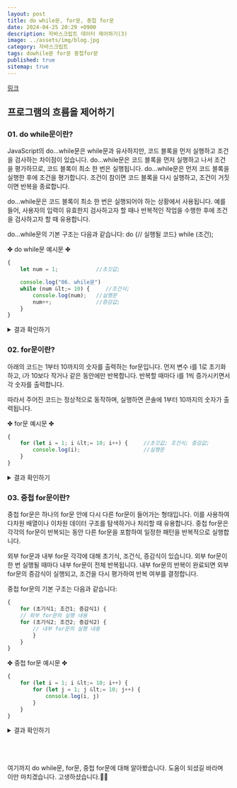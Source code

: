 ```yaml
---
layout: post
title: do while문, for문, 중첩 for문
date: 2024-04-25 20:29 +0900
description: 자바스크립트 데이터 제어하기(3)
image: ../assets/img/blog.jpg
category: 자바스크립트
tags: dowhile문 for문 중첩for문
published: true
sitemap: true
---
```


[링크](https://github.com/123dd654/123dd654.github.io)


## 프로그램의 흐름을 제어하기<br />

### 01. do while문이란?               
JavaScript의 do...while문은 while문과 유사하지만,
코드 블록을 먼저 실행하고 조건을 검사하는 차이점이 있습니다.
do...while문은 코드 블록을 먼저 실행하고 나서 조건을 평가하므로, 코드 블록이 최소 한 번은 실행됩니다.
do...while문은 먼저 코드 블록을 실행한 후에 조건을 평가합니다.
조건이 참이면 코드 블록을 다시 실행하고, 조건이 거짓이면 반복을 종료합니다.

do...while문은 코드 블록이 최소 한 번은 실행되어야 하는 상황에서 사용됩니다.
예를 들어, 사용자의 입력이 유효한지 검사하고자 할 때나 반복적인 작업을 수행한 후에 조건을 검사하고자 할 때 유용합니다.

do...while문의 기본 구조는 다음과 같습니다:
do {// 실행될 코드} while (조건);

✤ do while문 예시문 ✤

````javascript 
{
    let num = 1;            //초깃값;

    console.log("06. while문")
    while (num &lt;= 10) {     //조건식;
        console.log(num);   //실행문
        num++;              //증감값;
    }
}
````

<div class="result">
<details>
   <summary>결과 확인하기</summary>
   <div>
         <b> 1~10 </b>
   </div>
</details>
</div>


### 02. for문이란?               
아래의 코드는 1부터 10까지의 숫자를 출력하는 for문입니다.
먼저 변수 i를 1로 초기화하고, i가 10보다 작거나 같은 동안에만 반복합니다.
반복할 때마다 i를 1씩 증가시키면서 각 숫자를 출력합니다.

따라서 주어진 코드는 정상적으로 동작하며, 실행하면 콘솔에 1부터 10까지의 숫자가 출력됩니다.

✤ for문 예시문 ✤

````javascript 
{
    for (let i = 1; i &lt;= 10; i++) {     //초깃값; 조건식; 증감값;
        console.log(i);                    //실행문
    }
}
````

<div class="result">
<details>
   <summary>결과 확인하기</summary>
   <div>
         <b> 1~10 </b>
   </div>
</details>
</div>



### 03. 중첩 for문이란?               
중첩 for문은 하나의 for문 안에 다시 다른 for문이 들어가는 형태입니다.
이를 사용하여 다차원 배열이나 이차원 데이터 구조를 탐색하거나 처리할 때 유용합니다.
중첩 for문은 각각의 for문이 반복되는 동안 다른 for문을 포함하여 일정한 패턴을 반복적으로 실행합니다.

외부 for문과 내부 for문 각각에 대해 초기식, 조건식, 증감식이 있습니다.
외부 for문이 한 번 실행될 때마다 내부 for문이 전체 반복됩니다.
내부 for문의 반복이 완료되면 외부 for문의 증감식이 실행되고,
조건을 다시 평가하여 반복 여부를 결정합니다.

중첩 for문의 기본 구조는 다음과 같습니다:
````javascript
{
    for (초기식1; 조건1; 증감식1) {
    // 외부 for문의 실행 내용
    for (초기식2; 조건2; 증감식2) {
        // 내부 for문의 실행 내용
        }
    }
}
````

✤ 중첩 for문 예시문 ✤

````javascript 
{
    for (let i = 1; i &lt;= 10; i++) {
        for (let j = 1; j &lt;= 10; j++) {
            console.log(i, j)
        }
    }
}
````

<div class="result">
<details>
   <summary>결과 확인하기</summary>
   <div>
         <b> 1 2,1 3,1 4...10 9,10 10 </b>
   </div>
</details>
</div>


<br />
<br />
<br />


여기까지 do while문, for문, 중첩 for문에 대해 알아봤습니다.
도움이 되셨길 바라며 이만 마치겠습니다.
고생하셨습니다.🫶😊




                